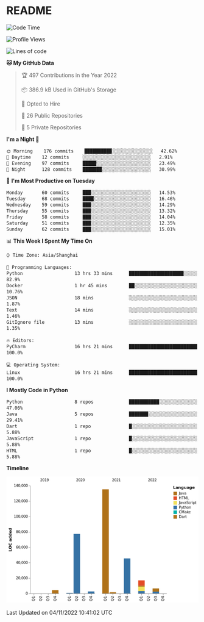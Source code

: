 # README

<!--START_SECTION:waka-->
![Code Time](http://img.shields.io/badge/Code%20Time-298%20hrs%2019%20mins-blue)

![Profile Views](http://img.shields.io/badge/Profile%20Views-0-blue)

![Lines of code](https://img.shields.io/badge/From%20Hello%20World%20I%27ve%20Written-291%20Thousand%20lines%20of%20code-blue)

**🐱 My GitHub Data** 

> 🏆 497 Contributions in the Year 2022
 > 
> 📦 386.9 kB Used in GitHub's Storage 
 > 
> 💼 Opted to Hire
 > 
> 📜 26 Public Repositories 
 > 
> 🔑 5 Private Repositories  
 > 
**I'm a Night 🦉** 

```text
🌞 Morning    176 commits    ██████████░░░░░░░░░░░░░░░   42.62% 
🌆 Daytime    12 commits     ░░░░░░░░░░░░░░░░░░░░░░░░░   2.91% 
🌃 Evening    97 commits     █████░░░░░░░░░░░░░░░░░░░░   23.49% 
🌙 Night      128 commits    ███████░░░░░░░░░░░░░░░░░░   30.99%

```
📅 **I'm Most Productive on Tuesday** 

```text
Monday       60 commits     ███░░░░░░░░░░░░░░░░░░░░░░   14.53% 
Tuesday      68 commits     ████░░░░░░░░░░░░░░░░░░░░░   16.46% 
Wednesday    59 commits     ███░░░░░░░░░░░░░░░░░░░░░░   14.29% 
Thursday     55 commits     ███░░░░░░░░░░░░░░░░░░░░░░   13.32% 
Friday       58 commits     ███░░░░░░░░░░░░░░░░░░░░░░   14.04% 
Saturday     51 commits     ███░░░░░░░░░░░░░░░░░░░░░░   12.35% 
Sunday       62 commits     ███░░░░░░░░░░░░░░░░░░░░░░   15.01%

```


📊 **This Week I Spent My Time On** 

```text
⌚︎ Time Zone: Asia/Shanghai

💬 Programming Languages: 
Python                   13 hrs 33 mins      ████████████████████░░░░░   82.9% 
Docker                   1 hr 45 mins        ██░░░░░░░░░░░░░░░░░░░░░░░   10.76% 
JSON                     18 mins             ░░░░░░░░░░░░░░░░░░░░░░░░░   1.87% 
Text                     14 mins             ░░░░░░░░░░░░░░░░░░░░░░░░░   1.46% 
GitIgnore file           13 mins             ░░░░░░░░░░░░░░░░░░░░░░░░░   1.35%

🔥 Editors: 
PyCharm                  16 hrs 21 mins      █████████████████████████   100.0%

💻 Operating System: 
Linux                    16 hrs 21 mins      █████████████████████████   100.0%

```

**I Mostly Code in Python** 

```text
Python                   8 repos             ███████████░░░░░░░░░░░░░░   47.06% 
Java                     5 repos             ███████░░░░░░░░░░░░░░░░░░   29.41% 
Dart                     1 repo              █░░░░░░░░░░░░░░░░░░░░░░░░   5.88% 
JavaScript               1 repo              █░░░░░░░░░░░░░░░░░░░░░░░░   5.88% 
HTML                     1 repo              █░░░░░░░░░░░░░░░░░░░░░░░░   5.88%

```


**Timeline**

![Chart not found](https://raw.githubusercontent.com/XeonHis/XeonHis/main/charts/bar_graph.png) 


 Last Updated on 04/11/2022 10:41:02 UTC
<!--END_SECTION:waka-->
